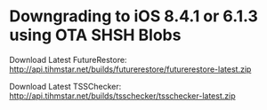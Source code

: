 # Downgrading to iOS 8.4.1 or 6.1.3 using OTA SHSH Blobs

Download Latest FutureRestore: http://api.tihmstar.net/builds/futurerestore/futurerestore-latest.zip

Download Latest TSSChecker: http://api.tihmstar.net/builds/tsschecker/tsschecker-latest.zip


